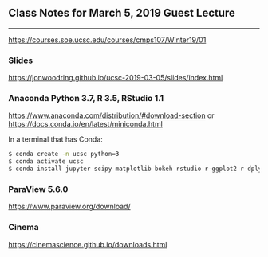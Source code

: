 ## Class Notes for March 5, 2019 Guest Lecture

---

<https://courses.soe.ucsc.edu/courses/cmps107/Winter19/01>

### Slides

<https://jonwoodring.github.io/ucsc-2019-03-05/slides/index.html>

### Anaconda Python 3.7, R 3.5, RStudio 1.1

<https://www.anaconda.com/distribution/#download-section> or
<https://docs.conda.io/en/latest/miniconda.html>

In a terminal that has Conda:

```bash
$ conda create -n ucsc python=3
$ conda activate ucsc
$ conda install jupyter scipy matplotlib bokeh rstudio r-ggplot2 r-dplyr r-rsqlite
```

### ParaView 5.6.0

<https://www.paraview.org/download/>

### Cinema

<https://cinemascience.github.io/downloads.html>


